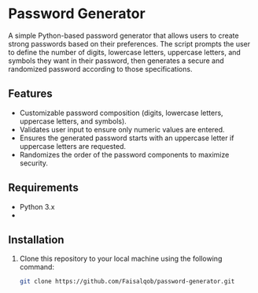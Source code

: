 # Password Generator

A simple Python-based password generator that allows users to create strong passwords based on their preferences. The script prompts the user to define the number of digits, lowercase letters, uppercase letters, and symbols they want in their password, then generates a secure and randomized password according to those specifications.

## Features

- Customizable password composition (digits, lowercase letters, uppercase letters, and symbols).
- Validates user input to ensure only numeric values are entered.
- Ensures the generated password starts with an uppercase letter if uppercase letters are requested.
- Randomizes the order of the password components to maximize security.

## Requirements

- Python 3.x
- 
## Installation

1. Clone this repository to your local machine using the following command:

   ```bash
   git clone https://github.com/Faisalqob/password-generator.git

